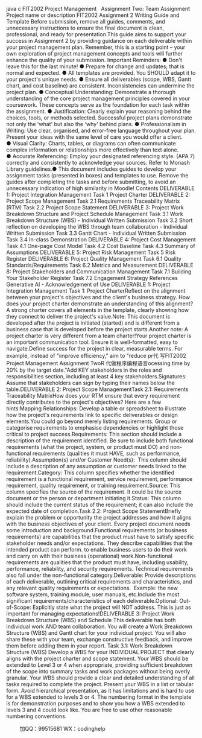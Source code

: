 java c
FIT2002 Project Management  
Assignment Two: Team Assignment
Project name or description
FIT2002 Assignment 2 Writing Guide and Template
Before submission, remove all guides, comments, and unnecessary instructions to ensure the final document is clean, professional, and ready for presentation.This guide aims to support your success in Assignment 2 by providing guidance on each deliverable within your project management plan. Remember, this is a starting point – your own exploration of project management concepts and tools will further enhance the quality of your submission.
Important Reminders:
● Don't leave this for the last minute!
● Prepare for change and updates; that is normal and expected.
● All templates are provided. You SHOULD adapt it to your project's unique needs.
● Ensure all deliverables (scope, WBS, Gantt chart, and cost baseline) are consistent. Inconsistencies can undermine the project plan. 
● Conceptual Understanding: Demonstrate a thorough understanding of the core project management principles covered in your coursework. These concepts serve as the foundation for each task within the assignment.
● Justification: Clearly explain your reasoning behind the choices, tools, or methods selected. Successful project plans demonstrate not only the 'what' but also the 'why' behind plans. 
● Professionalism in Writing: Use clear, organised, and error-free language throughout your plan. Present your ideas with the same level of care you would offer a client.
● Visual Clarity: Charts, tables, or diagrams can often communicate complex information or relationships more effectively than text alone.
● Accurate Referencing: Employ your designated referencing style. (APA 7) correctly and consistently to acknowledge your sources. Refer to Monash Library guidelines.● This document includes guides to develop your assignment tasks (presented in boxes) and templates to use. Remove the guides after completing the tasks and before submitting, to avoid an unnecessary indication of high similarity in Moodle!
Contents
DELIVERABLE 1: Project Integration Management
Task 1 Project Charter
DELIVERABLE 2: Project Scope Management
Task 2.1 Requirements Traceability Matrix (RTM)
Task 2.2 Project Scope Statement
DELIVERABLE 3: Project Work Breakdown Structure and Project Schedule Management
Task 3.1 Work Breakdown Structure (WBS) - Individual Written Submission
Task 3.2 Short reflection on developing the WBS through team collaboration - Individual Written Submission
Task 3.3 Gantt Chart - Individual Written Submission
Task 3.4 In-class Demonstration
DELIVERABLE 4: Project Cost Management
Task 4.1 One-page Cost Model
Task 4.2 Cost Baseline
Task 4.3 Summary of Assumptions
DELIVERABLE 5: Project Risk Management
Task 5 Risk Register
DELIVERABLE 6: Project Quality Management
Task 6.1 Quality Standards/Requirements
Task 6.2 Metrics and Measurement
DELIVERABLE 8: Project Stakeholders and Communication Management
Task 7.1 Building Your Stakeholder Register
Task 7.2 Engagement Strategy
References
Generative AI - Acknowledgement of Use
DELIVERABLE 1: Project Integration Management
Task 1: Project CharterReflect on the alignment between your project's objectives and the client's business strategy. How does your project charter demonstrate an understanding of this alignment?A strong charter covers all elements in the template, clearly showing how they connect to deliver the project's value.Note: This document is developed after the project is initiated (started) and is different from a business case that is developed before the project starts.Another note: A project charter is very different from a team charter!Your project charter is an important communication tool. Ensure it is well-formatted, easy to navigate.Define success for the project in clear, measurable terms. For example, instead of "improve efficiency," aim to "reduce pr代 写FIT2002 Project Management   Assignment TwoR
代做程序编程语言ocessing time by 20% by the target date."Add KEY stakeholders in the roles and responsibilities section, including at least 4 key stakeholders.Signatures: Assume that stakeholders can sign by typing their names below the table.DELIVERABLE 2: Project Scope ManagementTask 2.1: Requirements Traceability MatrixHow does your RTM ensure that every requirement directly contributes to the project's objectives? Here are a few hints:Mapping Relationships: Develop a table or spreadsheet to illustrate how the project's requirements link to specific deliverables or design elements.You could go beyond merely listing requirements. Group or categorise requirements to emphasise dependencies or highlight those critical to project success.Requirements: This section should include a description of the requirement identified. Be sure to include both functional requirements (what the project, system, or product must DO) and non-functional requirements (qualities it must HAVE, such as performance, reliability).Assumption(s) and/or Customer Need(s):  This column should include a description of any assumption or customer needs linked to the requirement.Category: This column specifies whether the identified requirement is a functional requirement, service requirement, performance requirement, quality requirement, or training requirement.Source: This column specifies the source of the requirement. It could be the source document or the person or department initiating it.Status: This column should include the current status of the requirement; it can also include the expected date of completion.Task 2.2: Project Scope StatementBriefly explain the problem or opportunity the project addresses and how it aligns with the business objectives of your client. Every project document needs some introduction and background.Functional requirements (or business requirements) are capabilities that the product must have to satisfy specific stakeholder needs and/or expectations. They describe capabilities that the intended product can perform. to enable business users to do their work and carry on with their business (operational) work.Non-functional requirements are qualities that the product must have, including usability, performance, reliability, and security requirements. Technical requirements also fall under the non-functional category.Deliverable: Provide descriptions of each deliverable, outlining critical requirements and characteristics, and any relevant quality requirements or expectations.  Example: the new software system, training module, user manuals, etc.Include the most significant requirements/characteristics of each deliverable.Optional: Out-of-Scope: Explicitly state what the project will NOT address. This is just as important for managing expectations!DELIVERABLE 3: Project Work Breakdown Structure (WBS) and Schedule
This deliverable has both individual work AND team collaboration. You will create a Work Breakdown Structure (WBS) and Gantt chart for your individual project. You will also share these with your team, exchange constructive feedback, and improve them before adding them in your report.
Task 3.1: Work Breakdown Structure (WBS)
Develop a WBS for your INDIVIDUAL PROJECT that clearly aligns with the project charter and scope statement.
Your WBS should be extended to Level 3 or 4 when appropriate, providing sufficient breakdown of the scope into summary tasks and work packages without being overly granular.
Your WBS should provide a clear and detailed understanding of all tasks required to complete the project.
Present your WBS in a list or tabular form. Avoid hierarchical presentation, as it has limitations and is hard to use for a WBS extended to levels 3 or 4.
The numbering format in the template is for demonstration purposes and to show you how a WBS extended to levels 3 and 4 could look like. You are free to use other reasonable numbering conventions.  






         
加QQ：99515681  WX：codinghelp
